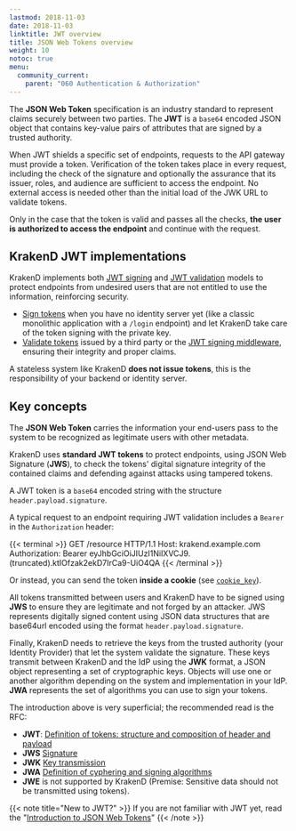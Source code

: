 ```yaml
---
lastmod: 2018-11-03
date: 2018-11-03
linktitle: JWT overview
title: JSON Web Tokens overview
weight: 10
notoc: true
menu:
  community_current:
    parent: "060 Authentication & Authorization"
---
```


The **JSON Web Token** specification is an industry standard to represent claims securely between two parties. The **JWT** is a `base64` encoded JSON object that contains key-value pairs of attributes that are signed by a trusted authority.

When JWT shields a specific set of endpoints, requests to the API gateway must provide a token. Verification of the token takes place in every request, including the check of the signature and optionally the assurance that its issuer, roles, and audience are sufficient to access the endpoint. No external access is needed other than the initial load of the JWK URL to validate tokens.

Only in the case that the token is valid and passes all the checks, **the user is authorized to access the endpoint** and continue with the request.

## KrakenD JWT implementations
KrakenD implements both [JWT signing](/docs/authorization/jwt-signing/) and [JWT validation](/docs/authorization/jwt-validation/) models to protect endpoints from undesired users that are not entitled to use the information, reinforcing security.

- [Sign tokens](/docs/authorization/jwt-signing/) when you have no identity server yet (like a classic monolithic application with a `/login` endpoint) and let KrakenD take care of the token signing with the private key.
- [Validate tokens](/docs/authorization/jwt-validation/) issued by a third party or the [JWT signing middleware](/docs/authorization/jwt-signing/), ensuring their integrity and proper claims.


A stateless system like KrakenD **does not issue tokens**, this is the responsibility of your backend or identity server.

## Key concepts
The **JSON Web Token** carries the information your end-users pass to the system to be recognized as legitimate users with other metadata.

KrakenD uses **standard JWT tokens** to protect endpoints, using JSON Web Signature (**JWS**), to check the tokens' digital signature integrity of the contained claims and defending against attacks using tampered tokens.

A JWT token is a `base64` encoded string with the structure `header.payload.signature`.

A typical request to an endpoint requiring JWT validation includes a `Bearer` in the `Authorization` header:

{{< terminal >}}
GET /resource HTTP/1.1
Host: krakend.example.com
Authorization: Bearer eyJhbGciOiJIUzI1NiIXVCJ9.(truncated).ktIOfzak2ekD7IrCa9-UiO4QA
{{< /terminal >}}

Or instead, you can send the token **inside a cookie** (see [`cookie_key`](/docs/authorization/jwt-validation/#jwt-validation-settings)).


All tokens transmitted between users and KrakenD have to be signed using **JWS** to ensure they are legitimate and not forged by an attacker. JWS represents digitally signed content using JSON data structures that are base64url encoded using the format `header.payload.signature`.

Finally, KrakenD needs to retrieve the keys from the trusted authority (your Identity Provider) that let the system validate the signature. These keys transmit between KrakenD and the IdP using the **JWK** format, a JSON object representing a set of cryptographic keys. Objects will use one or another algorithm depending on the system and implementation in your IdP. **JWA** represents the set of algorithms you can use to sign your tokens.

The introduction above is very superficial; the recommended read is the RFC:

- **JWT**: [Definition of tokens: structure and composition of header and payload](https://tools.ietf.org/html/rfc7519)
- **JWS** [Signature](https://tools.ietf.org/html/rfc7515)
- **JWK** [Key transmission](https://tools.ietf.org/html/rfc7517)
- **JWA** [Definition of cyphering and signing algorithms](https://tools.ietf.org/html/rfc7518)
- **JWE** is not supported by KrakenD (Premise: Sensitive data should not be transmitted using tokens).

{{< note title="New to JWT?" >}}
If you are not familiar with JWT yet, read the "[Introduction to JSON Web Tokens](https://jwt.io/introduction/)"
{{< /note >}}

